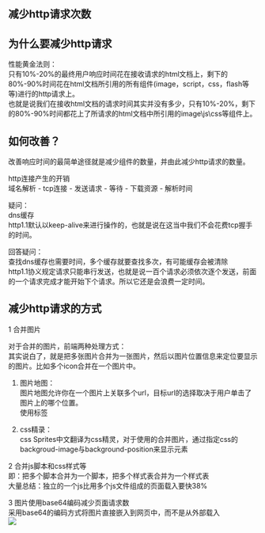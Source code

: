 
减少http请求次数  
---------
  
  
为什么要减少http请求  
---------
性能黄金法则：  
只有10%-20%的最终用户响应时间花在接收请求的html文档上，剩下的80%-90%时间花在html文档所引用的所有组件(image，script，css，flash等等)进行的http请求上。  
也就是说我们在接收html文档的请求时间其实并没有多少，只有10%-20%，剩下的80%-90%时间都花上了所请求的html文档中所引用的image\js\css等组件上。  
   
   
如何改善？  
---------
改善响应时间的最简单途径就是减少组件的数量，并由此减少http请求的数量。  
  
http连接产生的开销  
域名解析 - tcp连接 - 发送请求 - 等待 - 下载资源 - 解析时间   
  
疑问：  
dns缓存   
http1.1默认以keep-alive来进行操作的，也就是说在这当中我们不会花费tcp握手的时间。  
  
回答疑问：  
查找dns缓存也需要时间，多个缓存就要查找多次，有可能缓存会被清除  
http1.1协义规定请求只能串行发送，也就是说一百个请求必须依次逐个发送，前面的一个请求完成才能开始下个请求。所以它还是会浪费一定时间。  
  
  
    
减少http请求的方式    
------------
  
1 合并图片  
  
对于合并的图片，前端两种处理方式：  
其实说白了，就是把多张图片合并为一张图片，然后以图片位置信息来定位要显示的图片。比如多个icon合并在一个图片中。  
  
1) 图片地图：    
图片地图允许你在一个图片上关联多个url，目标url的选择取决于用户单击了图片上的哪个位置。  
使用<map><area></area></map>标签  
  
2) css精录：  
css Sprites中文翻译为css精灵，对于使用的合并图片，通过指定css的backgroud-image与background-position来显示元素    
  
  
2 合并js脚本和css样式等  
即：把多个脚本合并为一个脚本，把多个样式表合并为一个样式表  
大量总结：独立的一个js比用多个js文件组成的页面载入要快38%  
  
  
3 图片使用base64编码减少页面请求数   
采用base64的编码方式将图片直接嵌入到网页中，而不是从外部载入  
<img src="data:image/gif;base64,/9j/4AAQSKZJ...." />  
  
  




















































